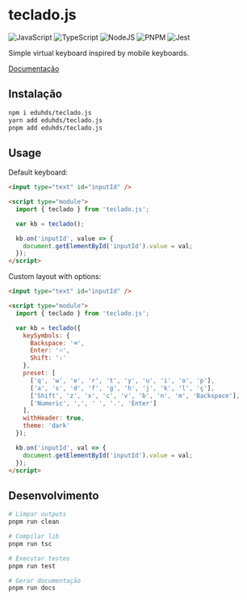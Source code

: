 # teclado.js

![JavaScript](https://img.shields.io/badge/javascript-%23323330.svg?style=for-the-badge&logo=javascript&logoColor=%23F7DF1E)
![TypeScript](https://img.shields.io/badge/typescript-%23007ACC.svg?style=for-the-badge&logo=typescript&logoColor=white)
![NodeJS](https://img.shields.io/badge/node.js-6DA55F?style=for-the-badge&logo=node.js&logoColor=white)
![PNPM](https://img.shields.io/badge/pnpm-%234a4a4a.svg?style=for-the-badge&logo=pnpm&logoColor=f69220)
![Jest](https://img.shields.io/badge/-jest-%23C21325?style=for-the-badge&logo=jest&logoColor=white)

Simple virtual keyboard inspired by mobile keyboards.

[Documentação](https://eduhds.github.io/teclado.js)

## Instalação

```sh
npm i eduhds/teclado.js
yarn add eduhds/teclado.js
pnpm add eduhds/teclado.js
```

## Usage

Default keyboard:

```html
<input type="text" id="inputId" />

<script type="module">
  import { teclado } from 'teclado.js';

  var kb = teclado();

  kb.on('inputId', value => {
    document.getElementById('inputId').value = val;
  });
</script>
```

Custom layout with options:

```html
<input type="text" id="inputId" />

<script type="module">
  import { teclado } from 'teclado.js';

  var kb = teclado({
    keySymbols: {
      Backspace: '⌫',
      Enter: '⏎',
      Shift: '⇧'
    },
    preset: [
      ['q', 'w', 'e', 'r', 't', 'y', 'u', 'i', 'o', 'p'],
      ['a', 's', 'd', 'f', 'g', 'h', 'j', 'k', 'l', 'ç'],
      ['Shift', 'z', 'x', 'c', 'v', 'b', 'n', 'm', 'Backspace'],
      ['Numeric', ',', ' ', '.', 'Enter']
    ],
    withHeader: true,
    theme: 'dark'
  });

  kb.on('inputId', val => {
    document.getElementById('inputId').value = val;
  });
</script>
```

## Desenvolvimento

```sh
# Limpar outputs
pnpm run clean

# Compilar lib
pnpm run tsc

# Executar testes
pnpm run test

# Gerar documentação
pnpm run docs
```
